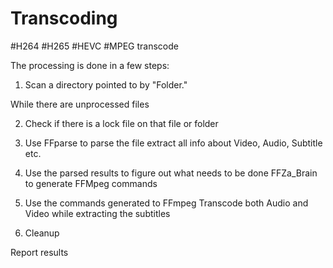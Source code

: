 # Transcoding
#H264 #H265 #HEVC #MPEG transcode

The processing is done in a few steps:

1) Scan a directory pointed to by "Folder."

While there are unprocessed files

  2) Check if there is a lock file on that file or folder

  3) Use FFparse to parse the file extract all info about Video, Audio, Subtitle etc.

  4) Use the parsed results to figure out what needs to be done FFZa_Brain to generate FFMpeg commands

  5) Use the commands generated to FFmpeg Transcode both Audio and Video while extracting the subtitles

  6) Cleanup

 Report results
